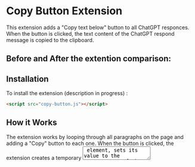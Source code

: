 # Copy Button Extension

This extension adds a "Copy text below" button to all ChatGPT responces. When the button is clicked, the text content of the ChatGPT respond message is copied to the clipboard.

## Before and After the extention comparison: 



## Installation

To install the extension (description in progress) :

```html
<script src="copy-button.js"></script> 
```

## How it Works
The extension works by looping through all paragraphs on the page and adding a "Copy" button to each one. When the button is clicked, the extension creates a temporary <textarea> element, sets its value to the text content of the paragraph, selects the text in the <textarea>, and executes the "copy" command to copy the text to the clipboard. Finally, the temporary <textarea> element is removed from the page.

## Working on improvements
- Hide the button if not needed
- Select all the paragraphs in the response message
- Notification "Copied to clipboard!"
- Your suggestions...


## Contributing
If you would like to contribute to this project, please fork the repository and submit a pull request.
